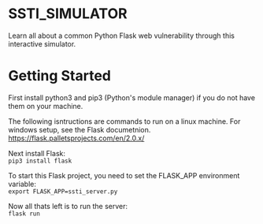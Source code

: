 # SSTI_SIMULATOR

Learn all about a common Python Flask web vulnerability through this interactive simulator.

# Getting Started

First install python3 and pip3 (Python's module manager) if you do not have them on your machine.

The following isntructions are commands to run on a linux machine. For windows setup, see the Flask documetnion. https://flask.palletsprojects.com/en/2.0.x/

Next install Flask:  
`pip3 install flask`

To start this Flask project, you need to set the FLASK_APP environment variable:  
`export FLASK_APP=ssti_server.py`

Now all thats left is to run the server:  
`flask run`
